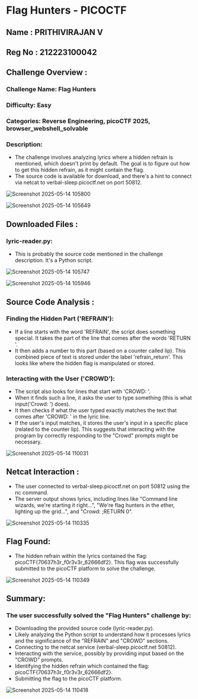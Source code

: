 # Flag Hunters - PICOCTF
## Name : PRITHIVIRAJAN V
## Reg No : 212223100042
## Challenge Overview :

### Challenge Name: Flag Hunters
### Difficulty: Easy
### Categories: Reverse Engineering, picoCTF 2025, browser_webshell_solvable
### Description: 
 * The challenge involves analyzing lyrics where a hidden refrain is mentioned, which doesn't print by default. The goal is to figure out how to get this hidden refrain, as it might contain the flag. 
 * The source code is available for download, and there's a hint to connect via netcat to verbal-sleep.picoctf.net on port 50812.

![Screenshot 2025-05-14 105800](https://github.com/user-attachments/assets/142d103c-068f-4815-ad0c-403aacaa7ca3)

![Screenshot 2025-05-14 105649](https://github.com/user-attachments/assets/211e2285-c9e0-40c4-b74e-7eadf69ff089)

## Downloaded Files :

### lyric-reader.py: 
 * This is probably the source code mentioned in the challenge description. It's a Python script.
   
![Screenshot 2025-05-14 105747](https://github.com/user-attachments/assets/7400afff-6262-4fe5-a0ed-f3b9464859d3)

![Screenshot 2025-05-14 105946](https://github.com/user-attachments/assets/89b34cff-e157-42e8-974f-bdbe262b9de1)

## Source Code Analysis :
### Finding the Hidden Part ('REFRAIN'):
 * If a line starts with the word 'REFRAIN', the script does something special. It takes the part of the line that comes after the words 'RETURN '.
 * It then adds a number to this part (based on a counter called lip). This combined piece of text is stored under the label 'refrain_return'. This looks like where the hidden flag is manipulated or stored.

### Interacting with the User ('CROWD'):
 * The script also looks for lines that start with 'CROWD: '.
 * When it finds such a line, it asks the user to type something (this is what input('Crowd: ') does).
 * It then checks if what the user typed exactly matches the text that comes after 'CROWD: ' in the lyric line.
 * If the user's input matches, it stores the user's input in a specific place (related to the counter lip). This suggests that interacting with the program by correctly responding to the "Crowd" prompts might be necessary.

![Screenshot 2025-05-14 110031](https://github.com/user-attachments/assets/0830147d-d9ab-4d83-bf3f-2067daf60c63)

## Netcat Interaction :
 * The user connected to verbal-sleep.picoctf.net on port 50812 using the nc command.
 * The server output shows lyrics, including lines like "Command line wizards, we're starting it right...", "We're flag hunters in the ether, lighting up the grid...", and "Crowd: ;RETURN 0".

![Screenshot 2025-05-14 110335](https://github.com/user-attachments/assets/1fd3f4ab-328f-4a7b-af91-8283410314cd)

## Flag Found:
 * The hidden refrain within the lyrics contained the flag: picoCTF{70637h3r_f0r3v3r_62666df2}. This flag was successfully submitted to the picoCTF platform to solve the challenge.

![Screenshot 2025-05-14 110349](https://github.com/user-attachments/assets/c339cd67-ad9a-4136-8228-1cf92f67748a)

## Summary:

### The user successfully solved the "Flag Hunters" challenge by:
 * Downloading the provided source code (lyric-reader.py).
 * Likely analyzing the Python script to understand how it processes lyrics and the significance of the "REFRAIN" and "CROWD" sections.
 * Connecting to the netcat service (verbal-sleep.picoctf.net 50812).
 * Interacting with the service, possibly by providing input based on the "CROWD" prompts.
 * Identifying the hidden refrain which contained the flag: picoCTF{70637h3r_f0r3v3r_62666df2}.
 * Submitting the flag to the picoCTF platform.

![Screenshot 2025-05-14 110418](https://github.com/user-attachments/assets/0981d755-c95d-4b35-a41d-219c270b873a)

